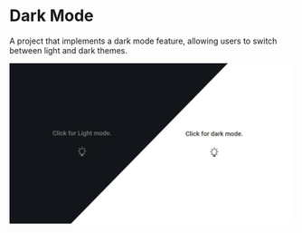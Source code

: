 # Dark Mode

A project that implements a dark mode feature, allowing users to switch between light and dark themes.

[![Logo](banner.jpg)]()
